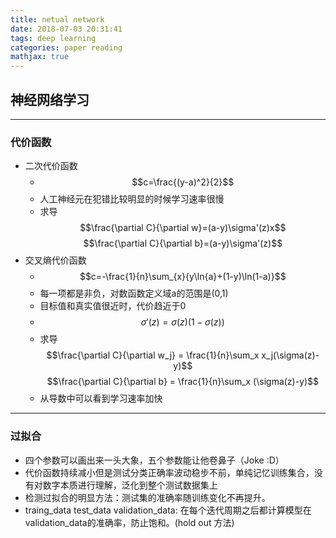 ```yaml
---
title: netual network
date: 2018-07-03 20:31:41
tags: deep learning
categories: paper reading
mathjax: true
---
```

## 神经网络学习
---
### 代价函数
- 二次代价函数
    * $$c=\frac{(y-a)^2}{2}$$
    * 人工神经元在犯错比较明显的时候学习速率很慢
    * 求导 $$\frac{\partial C}{\partial w}=(a-y)\sigma'(z)x$$ $$\frac{\partial C}{\partial b}=(a-y)\sigma'(z)$$
- 交叉熵代价函数
    * $$c=-\frac{1}{n}\sum_{x}{y\ln{a}+(1-y)\ln(1-a)}$$
    * 每一项都是非负，对数函数定义域a的范围是(0,1)
    * 目标值和真实值很近时，代价趋近于0
    * $$\sigma'(z)=\sigma(z)(1-\sigma(z))$$
     * 求导 $$\frac{\partial C}{\partial w_j} = \frac{1}{n}\sum_x x_j(\sigma(z)-y)$$ $$\frac{\partial C}{\partial b} = \frac{1}{n}\sum_x (\sigma(z)-y)$$
     * 从导数中可以看到学习速率加快
    
---
### 过拟合
- 四个参数可以画出来一头大象，五个参数能让他卷鼻子（Joke :D）
- 代价函数持续减小但是测试分类正确率波动稳步不前，单纯记忆训练集合，没有对数字本质进行理解，泛化到整个测试数据集上
- 检测过拟合的明显方法：测试集的准确率随训练变化不再提升。
- traing_data test_data validation_data: 在每个迭代周期之后都计算模型在validation_data的准确率，防止饱和。(hold out 方法)
